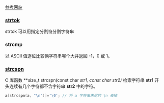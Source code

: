 
[参考网站](https://en.cppreference.com/w/c/string)

### [strtok](https://www.runoob.com/cprogramming/c-function-strtok.html)

strtok 可以用指定分割符分割字符串

### strcmp

以 ASCII 值逐位比较俩字符串哪个大并返回 -1，0 或 1。

### [strcspn](https://www.runoob.com/cprogramming/c-function-strcspn.html)

C 库函数 **size_t strcspn(const char *str1, const char *str2)** 检索字符串 **str1** 开头连续有几个字符都不含字符串 **str2** 中的字符。

```c
a[strcspn(a, "\n")]='\0'; // 将 a 字符串末尾的 \n 去掉
```